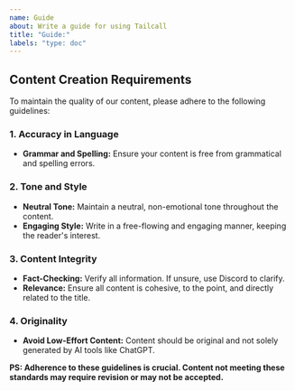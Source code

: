 ```yaml
---
name: Guide
about: Write a guide for using Tailcall
title: "Guide:"
labels: "type: doc"
---
```


<!-- Introduction -->

## Content Creation Requirements
To maintain the quality of our content, please adhere to the following guidelines:

### 1. Accuracy in Language
- **Grammar and Spelling:** Ensure your content is free from grammatical and spelling errors.

### 2. Tone and Style
- **Neutral Tone:** Maintain a neutral, non-emotional tone throughout the content.
- **Engaging Style:** Write in a free-flowing and engaging manner, keeping the reader's interest.

### 3. Content Integrity
- **Fact-Checking:** Verify all information. If unsure, use Discord to clarify.
- **Relevance:** Ensure all content is cohesive, to the point, and directly related to the title.

### 4. Originality
- **Avoid Low-Effort Content:** Content should be original and not solely generated by AI tools like ChatGPT.

**PS: Adherence to these guidelines is crucial. Content not meeting these standards may require revision or may not be accepted.**
